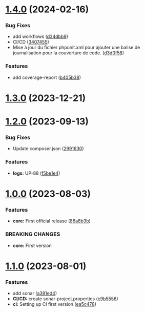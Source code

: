 # [1.4.0](https://github.com/UpStreamPay/payment-plugin-magento/compare/v1.3.0...v1.4.0) (2024-02-16)


### Bug Fixes

* add workflows ([d34dbb9](https://github.com/UpStreamPay/payment-plugin-magento/commit/d34dbb9dbdc545c318f5159dad08411948c6e603))
* CI/CD ([3407455](https://github.com/UpStreamPay/payment-plugin-magento/commit/34074557ce1e0eeeb5d95393ece583e524ba5a82))
* Mise à jour du fichier phpunit.xml pour ajouter une balise de journalisation pour la couverture de code. ([d3d0f58](https://github.com/UpStreamPay/payment-plugin-magento/commit/d3d0f581671bcfc1dd0be561a801698d495cb977))


### Features

* add coverage-report ([b405b38](https://github.com/UpStreamPay/payment-plugin-magento/commit/b405b3814c76ba1ff9bbfb0a04bfc49b4835ac05))



# [1.3.0](https://github.com/UpStreamPay/payment-plugin-magento/compare/v1.2.0...v1.3.0) (2023-12-21)



# [1.2.0](https://github.com/UpStreamPay/payment-plugin-magento/compare/v1.0.0...v1.2.0) (2023-09-13)


### Bug Fixes

* Update composer.json ([2991630](https://github.com/UpStreamPay/payment-plugin-magento/commit/299163097d9d65ceae4d9e04b27cb86b27002a90))


### Features

* **logs:** UP-88 ([f5be1e4](https://github.com/UpStreamPay/payment-plugin-magento/commit/f5be1e44e3d0489512d7c3372cc6d45633593f99))



# [1.0.0](https://github.com/UpStreamPay/payment-plugin-magento/compare/v1.1.0...v1.0.0) (2023-08-03)


### Features

* **core:** First official release ([86a8b3b](https://github.com/UpStreamPay/payment-plugin-magento/commit/86a8b3bdd0f8ca6491262c6bce378eaa5f1ef788))


### BREAKING CHANGES

* **core:** First version



# [1.1.0](https://github.com/UpStreamPay/payment-plugin-magento/compare/c9b5556fee41fb5adc02bdcc4c6b9d949167cc8d...v1.1.0) (2023-08-01)


### Features

* add sonar ([a381ed4](https://github.com/UpStreamPay/payment-plugin-magento/commit/a381ed444e2956cd822264e54259442191063667))
* **CI/CD:** create sonar-project.properties ([c9b5556](https://github.com/UpStreamPay/payment-plugin-magento/commit/c9b5556fee41fb5adc02bdcc4c6b9d949167cc8d))
* **ci:** Setting up CI first version ([ea5c478](https://github.com/UpStreamPay/payment-plugin-magento/commit/ea5c478519233f49ec794976df1c34739f21df8d))



